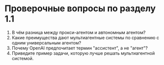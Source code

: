 # Проверочные вопросы по разделу 1.1

1. В чём разница между прокси-агентом и автономным агентом?
2. Какие преимущества дают мультиагентные системы по сравнению с одним универсальным агентом?
3. Почему OpenAI предпочитает термин "ассистент", а не "агент"?
4. Приведите пример задачи, которую лучше решать мультиагентной системой. 